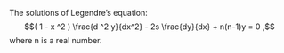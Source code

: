 The solutions of Legendre’s equation:
$$( 1 - x ^2 ) \frac{d ^2 y}{dx^2} - 2s \frac{dy}{dx} + n(n-1)y = 0 ,$$
where n is a real number.
